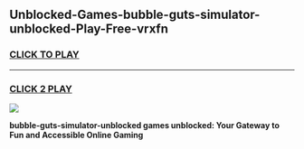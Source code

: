 
## Unblocked-Games-bubble-guts-simulator-unblocked-Play-Free-vrxfn
<h3>
<a href="https://premium76.site?title=bubble-guts-simulator-unblocked&ref=21A">CLICK TO PLAY</a></h3>
<hr>

<h3>
<a href="https://premium76.site?title=bubble-guts-simulator-unblocked&ref=21A">CLICK 2 PLAY</a>
  
</h3>

<a href="https://premium76.site?title=bubble-guts-simulator-unblocked&ref=21A"><img src="https://clearcache.store/games.png"></a>


**bubble-guts-simulator-unblocked games unblocked: Your Gateway to Fun and Accessible Online Gaming**
